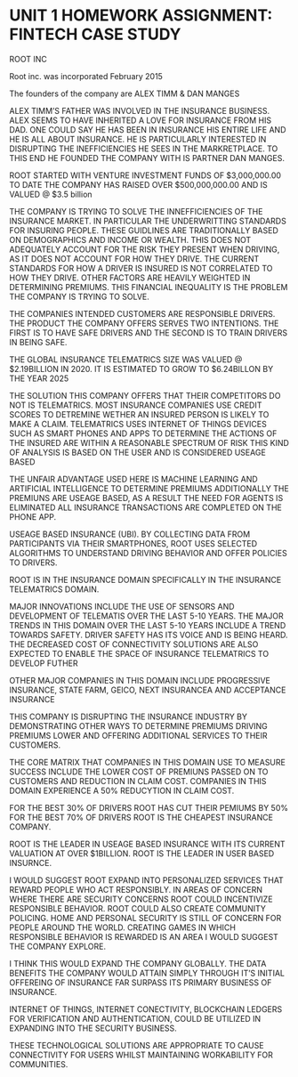 # UNIT 1 HOMEWORK ASSIGNMENT: FINTECH CASE STUDY

ROOT INC

Root inc. was incorporated February 2015

The founders of the company are ALEX TIMM & DAN MANGES

ALEX TIMM’S FATHER WAS INVOLVED IN THE INSURANCE BUSINESS. ALEX SEEMS TO HAVE INHERITED A LOVE FOR INSURANCE FROM HIS DAD. ONE COULD SAY HE HAS BEEN IN INSURANCE HIS ENTIRE LIFE AND HE IS ALL ABOUT INSURANCE. HE IS PARTICULARLY INTERESTED IN DISRUPTING THE INEFFICIENCIES HE SEES IN THE MARKRETPLACE. TO THIS END HE FOUNDED THE COMPANY WITH IS PARTNER DAN MANGES.

ROOT STARTED WITH VENTURE INVESTMENT FUNDS OF $3,000,000.00 TO DATE THE COMPANY HAS RAISED OVER $500,000,000.00 AND IS VALUED @ $3.5 billion

THE COMPANY IS TRYING TO SOLVE THE INNEFFICIENCIES OF THE INSURANCE MARKET. IN PARTICULAR THE UNDERWRITTING STANDARDS FOR INSURING PEOPLE. THESE GUIDLINES ARE TRADITIONALLY BASED ON DEMOGRAPHICS AND INCOME OR WEALTH. THIS DOES NOT ADEQUATELY ACCOUNT FOR THE RISK THEY PRESENT WHEN DRIVING, AS IT DOES NOT ACCOUNT FOR HOW THEY DRIVE. THE CURRENT STANDARDS FOR HOW A DRIVER IS INSURED IS NOT CORRELATED TO HOW THEY DRIVE. OTHER FACTORS ARE HEAVILY WEIGHTED IN DETERMINING PREMIUMS. THIS FINANCIAL INEQUALITY IS THE PROBLEM THE COMPANY IS TRYING TO SOLVE.

THE COMPANIES INTENDED CUSTOMERS ARE RESPONSIBLE DRIVERS. THE PRODUCT THE COMPANY OFFERS SERVES TWO INTENTIONS. THE FIRST IS TO HAVE SAFE DRIVERS AND THE SECOND IS TO TRAIN DRIVERS IN BEING SAFE. 

THE GLOBAL INSURANCE TELEMATRICS SIZE WAS VALUED @ $2.19BILLION IN 2020. IT IS ESTIMATED TO GROW TO $6.24BILLON BY THE YEAR 2025 

THE SOLUTION THIS COMPANY OFFERS THAT THEIR COMPETITORS DO NOT IS TELEMATRICS. MOST INSURANCE COMPANIES USE CREDIT SCORES TO DETREMINE WETHER AN INSURED PERSON IS LIKELY TO MAKE A CLAIM. TELEMATRICS USES INTERNET OF THINGS DEVICES SUCH AS SMART PHONES AND APPS TO DETERMINE THE ACTIONS OF THE INSURED ARE WITHIN A REASONABLE SPECTRUM OF RISK THIS KIND OF ANALYSIS IS BASED ON THE USER AND IS CONSIDERED USEAGE BASED

THE UNFAIR ADVANTAGE USED HERE IS MACHINE LEARNING AND ARTIFICIAL INTELLIGENCE TO DETERMINE PREMIUMS ADDITIONALLY THE PREMIUNS ARE USEAGE BASED, AS A RESULT THE NEED FOR AGENTS IS ELIMINATED ALL INSURANCE TRANSACTIONS ARE COMPLETED ON THE PHONE APP.

USEAGE BASED INSURANCE (UBI). BY COLLECTING DATA FROM PARTICIPANTS VIA THEIR SMARTPHONES, ROOT USES SELECTED ALGORITHMS TO UNDERSTAND DRIVING BEHAVIOR AND OFFER POLICIES TO DRIVERS.

ROOT IS IN THE INSURANCE DOMAIN SPECIFICALLY IN THE INSURANCE TELEMATRICS DOMAIN.

MAJOR INNOVATIONS INCLUDE THE USE OF SENSORS AND DEVELOPMENT OF TELEMATIS OVER THE LAST 5-10 YEARS. THE MAJOR TRENDS IN THIS DOMAIN OVER THE LAST 5-10 YEARS INCLUDE A TREND TOWARDS SAFETY. DRIVER SAFETY HAS ITS VOICE AND IS BEING HEARD. THE DECREASED COST OF CONNECTIVITY SOLUTIONS ARE ALSO EXPECTED TO ENABLE THE SPACE OF INSURANCE TELEMATRICS TO DEVELOP FUTHER

OTHER MAJOR COMPANIES IN THIS DOMAIN INCLUDE PROGRESSIVE INSURANCE, STATE FARM, GEICO, NEXT INSURANCEA AND ACCEPTANCE INSURANCE


THIS COMPANY IS DISRUPTING THE INSURANCE INDUSTRY BY DEMONSTRATING OTHER WAYS TO DETERMINE PREMIUMS DRIVING PREMIUMS LOWER AND OFFERING ADDITIONAL SERVICES TO THEIR CUSTOMERS.

THE CORE MATRIX THAT COMPANIES IN THIS DOMAIN USE TO MEASURE SUCCESS INCLUDE THE LOWER COST OF PREMIUNS PASSED ON TO CUSTOMERS AND REDUCTION IN CLAIM COST. COMPANIES IN THIS DOMAIN EXPERIENCE A 50% REDUCYTION IN CLAIM COST.

FOR THE BEST 30% OF DRIVERS ROOT HAS CUT THEIR PEMIUMS BY 50% FOR THE BEST 70% OF DRIVERS ROOT IS THE CHEAPEST INSURANCE COMPANY.

ROOT IS THE LEADER IN USEAGE BASED INSURANCE WITH ITS CURRENT VALUATION AT OVER $1BILLION. ROOT IS THE LEADER IN USER BASED INSURNCE.

I WOULD SUGGEST ROOT EXPAND INTO PERSONALIZED SERVICES THAT REWARD PEOPLE WHO ACT RESPONSIBLY. IN AREAS OF CONCERN WHERE THERE ARE SECURITY CONCERNS ROOT COULD INCENTIVIZE RESPONSIBLE BEHAVIOR. ROOT COULD ALSO CREATE COMMUNITY POLICING. HOME AND PERSONAL SECURITY IS STILL OF CONCERN FOR PEOPLE AROUND THE WORLD. CREATING GAMES IN WHICH RESPONSIBLE BEHAVIOR IS REWARDED IS AN AREA I WOULD SUGGEST THE COMPANY EXPLORE.

I THINK THIS WOULD EXPAND THE COMPANY GLOBALLY. THE DATA BENEFITS THE COMPANY WOULD ATTAIN SIMPLY THROUGH IT’S INITIAL OFFEREING OF INSURANCE FAR SURPASS ITS PRIMARY BUSINESS OF INSURANCE.

INTERNET OF THINGS, INTERNET CONECTIVITY, BLOCKCHAIN LEDGERS FOR VERIFICATION AND AUTHENTICATION, COULD BE UTILIZED IN EXPANDING INTO THE SECURITY BUSINESS.

THESE TECHNOLOGICAL SOLUTIONS ARE APPROPRIATE TO CAUSE CONNECTIVITY FOR USERS WHILST MAINTAINING WORKABILITY FOR COMMUNITIES.
